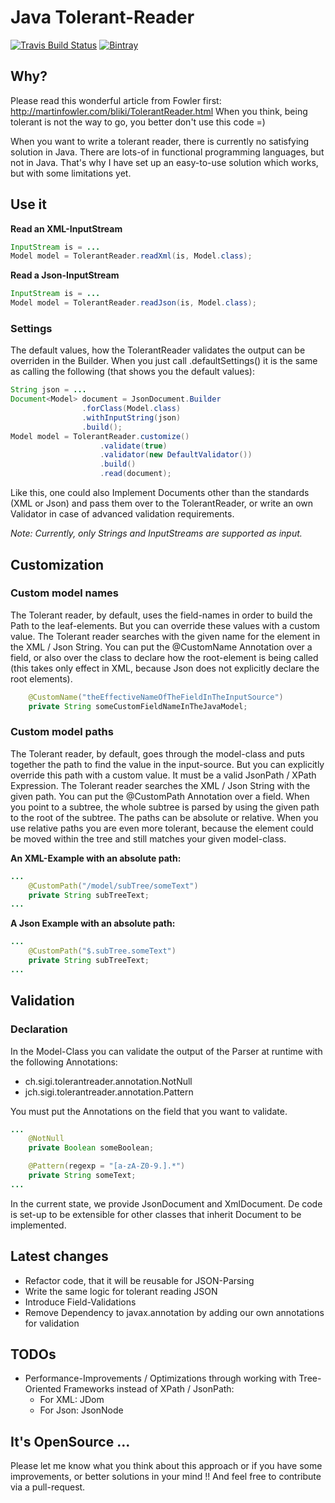 # Java Tolerant-Reader

[![Travis Build Status](http://img.shields.io/travis/aalmiray/markdown-gradle-plugin.svg)](https://travis-ci.org/thomas-siegrist/tolerant-reader)
[![Bintray](https://api.bintray.com/packages/aalmiray/kordamp/markdown-gradle-plugin/images/download.svg)](https://bintray.com/sigi/maven/tolerant-reader)

## Why?
Please read this wonderful article from Fowler first: http://martinfowler.com/bliki/TolerantReader.html
When you think, being tolerant is not the way to go, you better don't use this code =)

When you want to write a tolerant reader, there is currently no satisfying solution in Java.
There are lots-of in functional programming languages, but not in Java.
That's why I have set up an easy-to-use solution which works, but with some limitations yet.

## Use it
**Read an XML-InputStream**
```java
InputStream is = ...
Model model = TolerantReader.readXml(is, Model.class);
```

**Read a Json-InputStream**
```java
InputStream is = ...
Model model = TolerantReader.readJson(is, Model.class);
```

### Settings
The default values, how the TolerantReader validates the output can be overriden in the Builder. When you just call .defaultSettings() it is the same as calling the following (that shows you the default values):
```java
String json = ...
Document<Model> document = JsonDocument.Builder
                .forClass(Model.class)
                .withInputString(json)
                .build();
Model model = TolerantReader.customize()
                    .validate(true)
                    .validator(new DefaultValidator())
                    .build()
                    .read(document);
```
Like this, one could also Implement Documents other than the standards (XML or Json) and pass them over to the TolerantReader, or write an own Validator in case of advanced validation requirements.

*Note: Currently, only Strings and InputStreams are supported as input.*

## Customization
### Custom model names
The Tolerant reader, by default, uses the field-names in order to build the Path to the leaf-elements. But you can override these values with a custom value. The Tolerant reader searches with the given name for the element in the XML / Json String. You can put the @CustomName Annotation over a field, or also over the class to declare how the root-element is being called (this takes only effect in XML, because Json does not explicitly declare the root elements).

```java
    @CustomName("theEffectiveNameOfTheFieldInTheInputSource")
    private String someCustomFieldNameInTheJavaModel;
```
### Custom model paths
The Tolerant reader, by default, goes through the model-class and puts together the path to find the value in the input-source. But you can explicitly override this path with a custom value. It must be a valid JsonPath / XPath Expression. The Tolerant reader searches the XML / Json String with the given path. You can put the @CustomPath Annotation over a field. When you point to a subtree, the whole subtree is parsed by using the given path to the root of the subtree. The paths can be absolute or relative. When you use relative paths you are even more tolerant, because the element could be moved within the tree and still matches your given model-class.

**An XML-Example with an absolute path:**
```java
...
    @CustomPath("/model/subTree/someText")
    private String subTreeText;
...
```

**A Json Example with an absolute path:**
```java
...
    @CustomPath("$.subTree.someText")
    private String subTreeText;
...
```

## Validation
### Declaration
In the Model-Class you can validate the output of the Parser at runtime with the following Annotations:
- ch.sigi.tolerantreader.annotation.NotNull
- jch.sigi.tolerantreader.annotation.Pattern

You must put the Annotations on the field that you want to validate.
```java
...
    @NotNull
    private Boolean someBoolean;

    @Pattern(regexp = "[a-zA-Z0-9.].*")
    private String someText;
...
```

In the current state, we provide JsonDocument and XmlDocument. De code is set-up to be extensible for other classes that inherit Document to be implemented.
## Latest changes
* Refactor code, that it will be reusable for JSON-Parsing
* Write the same logic for tolerant reading JSON
* Introduce Field-Validations
* Remove Dependency to javax.annotation by adding our own annotations for validation

## TODOs
* Performance-Improvements / Optimizations through working with Tree-Oriented Frameworks instead of XPath / JsonPath:
  * For XML: JDom
  * For Json: JsonNode

## It's OpenSource ...
Please let me know what you think about this approach or if you have some improvements, or better solutions in your mind !! And feel free to contribute via a pull-request.